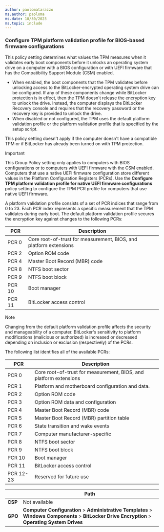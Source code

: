 ```yaml
---
author: paolomatarazzo
ms.author: paoloma
ms.date: 10/30/2023
ms.topic: include
---
```


### Configure TPM platform validation profile for BIOS-based firmware configurations

This policy setting determines what values the TPM measures when it validates early boot components before it unlocks an operating system drive on a computer with a BIOS configuration or with UEFI firmware that has the Compatibility Support Module (CSM) enabled.

- When enabled, the boot components that the TPM validates before unlocking access to the BitLocker-encrypted operating system drive can be configured. If any of these components change while BitLocker protection is in effect, then the TPM doesn't release the encryption key to unlock the drive. Instead, the computer displays the BitLocker Recovery console and requires that the recovery password or the recovery key is provided to unlock the drive.
- When disabled or not configured, the TPM uses the default platform validation profile or the platform validation profile that is specified by the setup script.

This policy setting doesn't apply if the computer doesn't have a compatible TPM or if BitLocker has already been turned on with TPM protection.

> [!IMPORTANT]
> This Group Policy setting only applies to computers with BIOS configurations or to computers with UEFI firmware with the CSM enabled. Computers that use a native UEFI firmware configuration store different values in the Platform Configuration Registers (PCRs). Use the **Configure TPM platform validation profile for native UEFI firmware configurations** policy setting to configure the TPM PCR profile for computers that use native UEFI firmware.

A platform validation profile consists of a set of PCR indices that range from 0 to 23. Each PCR index represents a specific measurement that the TPM validates during early boot. The default platform validation profile secures the encryption key against changes to the following PCRs:

|PCR|Description|
|-|-|
|PCR 0|Core root-of-trust for measurement, BIOS, and platform extensions|
|PCR 2|Option ROM code|
|PCR 4|Master Boot Record (MBR) code|
|PCR 8|NTFS boot sector|
|PCR 9|NTFS boot block|
|PCR 10|Boot manager|
|PCR 11|BitLocker access control|

> [!NOTE]
> Changing from the default platform validation profile affects the security and manageability of a computer. BitLocker's sensitivity to platform modifications (malicious or authorized) is increased or decreased depending on inclusion or exclusion (respectively) of the PCRs.

The following list identifies all of the available PCRs:

|PCR|Description|
|-|-|
| PCR 0 | Core root-of-trust for measurement, BIOS, and platform extensions|
| PCR 1 | Platform and motherboard configuration and data.|
| PCR 2 | Option ROM code|
| PCR 3 | Option ROM data and configuration|
| PCR 4 | Master Boot Record (MBR) code|
| PCR 5 | Master Boot Record (MBR) partition table|
| PCR 6 | State transition and wake events|
| PCR 7 | Computer manufacturer-specific|
| PCR 8 | NTFS boot sector|
| PCR 9 | NTFS boot block|
| PCR 10 | Boot manager|
| PCR 11 | BitLocker access control|
| PCR 12-23 | Reserved for future use |

|  | Path |
|--|--|
| **CSP** | Not available |
| **GPO** | **Computer Configuration** > **Administrative Templates** > **Windows Components** > **BitLocker Drive Encryption** > **Operating System Drives** |
